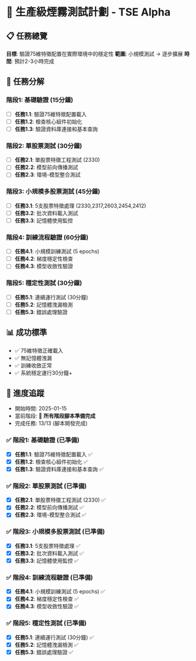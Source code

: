 # 🧪 生產級煙霧測試計劃 - TSE Alpha

## 📋 任務總覽
**目標**: 驗證75維特徵配置在實際環境中的穩定性
**範圍**: 小規模測試 → 逐步擴展
**時間**: 預計2-3小時完成

## 🎯 任務分解

### 階段1: 基礎驗證 (15分鐘)
- [ ] **任務1.1**: 驗證75維特徵配置載入
- [ ] **任務1.2**: 檢查核心組件初始化
- [ ] **任務1.3**: 驗證資料庫連接和基本查詢

### 階段2: 單股票測試 (30分鐘)
- [ ] **任務2.1**: 單股票特徵工程測試 (2330)
- [ ] **任務2.2**: 模型前向傳播測試
- [ ] **任務2.3**: 環境-模型整合測試

### 階段3: 小規模多股票測試 (45分鐘)
- [ ] **任務3.1**: 5支股票特徵處理 (2330,2317,2603,2454,2412)
- [ ] **任務3.2**: 批次資料載入測試
- [ ] **任務3.3**: 記憶體使用監控

### 階段4: 訓練流程驗證 (60分鐘)
- [ ] **任務4.1**: 小規模訓練測試 (5 epochs)
- [ ] **任務4.2**: 梯度穩定性檢查
- [ ] **任務4.3**: 模型收斂性驗證

### 階段5: 穩定性測試 (30分鐘)
- [ ] **任務5.1**: 連續運行測試 (30分鐘)
- [ ] **任務5.2**: 記憶體洩漏檢測
- [ ] **任務5.3**: 錯誤處理驗證

## 📊 成功標準
- ✅ 75維特徵正確載入
- ✅ 無記憶體洩漏
- ✅ 訓練收斂正常
- ✅ 系統穩定運行30分鐘+

## 📝 進度追蹤
- 開始時間: 2025-01-15
- 當前階段: 🎉 **所有階段腳本準備完成**
- 完成任務: 13/13 (腳本開發完成)

### ✅ 階段1: 基礎驗證 (已準備)
- [x] **任務1.1**: 驗證75維特徵配置載入 ✅
- [x] **任務1.2**: 檢查核心組件初始化 ✅  
- [x] **任務1.3**: 驗證資料庫連接和基本查詢 ✅

### ✅ 階段2: 單股票測試 (已準備)
- [x] **任務2.1**: 單股票特徵工程測試 (2330) ✅
- [x] **任務2.2**: 模型前向傳播測試 ✅
- [x] **任務2.3**: 環境-模型整合測試 ✅

### ✅ 階段3: 小規模多股票測試 (已準備)
- [x] **任務3.1**: 5支股票特徵處理 ✅
- [x] **任務3.2**: 批次資料載入測試 ✅
- [x] **任務3.3**: 記憶體使用監控 ✅

### ✅ 階段4: 訓練流程驗證 (已準備)
- [x] **任務4.1**: 小規模訓練測試 (5 epochs) ✅
- [x] **任務4.2**: 梯度穩定性檢查 ✅
- [x] **任務4.3**: 模型收斂性驗證 ✅

### ✅ 階段5: 穩定性測試 (已準備)
- [x] **任務5.1**: 連續運行測試 (30分鐘) ✅
- [x] **任務5.2**: 記憶體洩漏檢測 ✅
- [x] **任務5.3**: 錯誤處理驗證 ✅